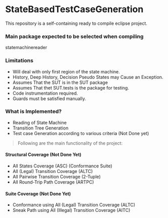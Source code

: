 # StateBasedTestCaseGeneration #

This repository is a self-containing ready to compile eclipse project.

### Main package expected to be selected when compiling ###

statemachinereader

### Limitations ###

* Will deal with only first region of the state machine.
* History, Deep History, Decision Pseudo States may Cause an Exception.
* Assumes That the SUT is in the SUT package
* Assumes That thet SUT.tests is the package for testing.
* Code instrumentation required.
* Guards must be satisfied manually.

### What is Implemented? ###
* Reading of State Machine
* Transition Tree Generation
* Test case Generation according to various criteria (Not Done yet)
>Following are the main functionality of the project:

#### Structural Coverage (Not Done Yet) ####
* All States Coverage (ASC) (Conformance Suite)
* All (Legal) Transition Coverage (ALTC)
* All Pairwise Transition Coverage (2-Tuple)
* All Round-Trip Path Coverage (ARTPC)

#### Suite Coverage (Not Done Yet) ####
* Conformance using All (Legal) Transition Coverage (ALTC)
* Sneak Path using All (Illegal) Transition Coverage (AITC)